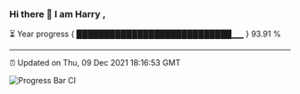 ### Hi there 👋 I am Harry , 

⏳ Year progress { ████████████████████████████▁▁ } 93.91 %

---

⏰ Updated on Thu, 09 Dec 2021 18:16:53 GMT

![Progress Bar CI](https://github.com/duykhang68/duykhang68/workflows/Progress%20Bar%20CI/badge.svg)
